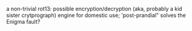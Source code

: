 a non-trivial rot13:  possible encryption/decryption (aka, probably a kid sister crytprograph) engine for domestic use;
'post-prandial" solves the Enigma fault?
